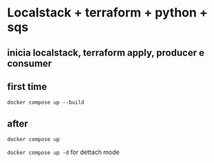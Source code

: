 # Localstack + terraform + python + sqs
## inicia localstack, terraform apply, producer e consumer

## first time
`docker compose up --build`

## after
`docker compose up`

`docker compose up -d` for dettach mode
